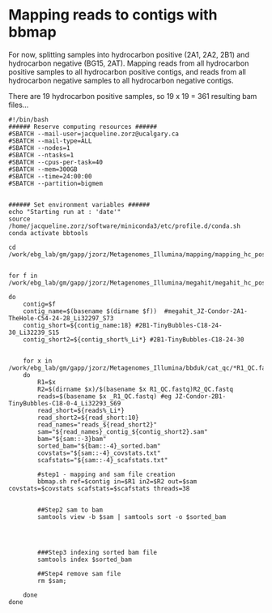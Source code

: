 # Mapping reads to contigs with bbmap 

For now, splitting samples into hydrocarbon positive (2A1, 2A2, 2B1) and hydrocarbon negative (BG15, 2AT). Mapping reads from all hydrocarbon positive samples to all hydrocarbon positive contigs, and reads from all hydrocarbon negative samples to all hydrocarbon negative contigs.  

There are 19 hydrocarbon positive samples, so 19 x 19 = 361 resulting bam files... 

```
#!/bin/bash
###### Reserve computing resources ######
#SBATCH --mail-user=jacqueline.zorz@ucalgary.ca
#SBATCH --mail-type=ALL
#SBATCH --nodes=1
#SBATCH --ntasks=1
#SBATCH --cpus-per-task=40
#SBATCH --mem=300GB
#SBATCH --time=24:00:00
#SBATCH --partition=bigmem


###### Set environment variables ######
echo "Starting run at : 'date'"
source /home/jacqueline.zorz/software/miniconda3/etc/profile.d/conda.sh 
conda activate bbtools

cd /work/ebg_lab/gm/gapp/jzorz/Metagenomes_Illumina/mapping/mapping_hc_positive


for f in /work/ebg_lab/gm/gapp/jzorz/Metagenomes_Illumina/megahit/megahit_hc_positive/megahit*/final.contigs.fa;  

do
	contig=$f
	contig_name=$(basename $(dirname $f))  #megahit_JZ-Condor-2A1-TheHole-C54-24-28_Li32297_S73
	contig_short=${contig_name:18} #2B1-TinyBubbles-C18-24-30_Li32239_S15
	contig_short2=${contig_short%_Li*} #2B1-TinyBubbles-C18-24-30

	
	for x in /work/ebg_lab/gm/gapp/jzorz/Metagenomes_Illumina/bbduk/cat_qc/*R1_QC.fastq;
	do 
		R1=$x
		R2=$(dirname $x)/$(basename $x R1_QC.fastq)R2_QC.fastq
		reads=$(basename $x _R1_QC.fastq) #eg JZ-Condor-2B1-TinyBubbles-C18-0-4_Li32293_S69
		read_short=${reads%_Li*}
		read_short2=${read_short:10}
		read_names="reads_${read_short2}"
		sam="${read_names}_contig_${contig_short2}.sam"
		bam="${sam::-3}bam"
		sorted_bam="${bam::-4}_sorted.bam"
		covstats="${sam::-4}_covstats.txt"
		scafstats="${sam::-4}_scafstats.txt"

		#step1 - mapping and sam file creation 
		bbmap.sh ref=$contig in=$R1 in2=$R2 out=$sam covstats=$covstats scafstats=$scafstats threads=38


		##Step2 sam to bam
		samtools view -b $sam | samtools sort -o $sorted_bam




		###Step3 indexing sorted bam file
		samtools index $sorted_bam
		
		##Step4 remove sam file 
		rm $sam;
		
	done
done 

```
